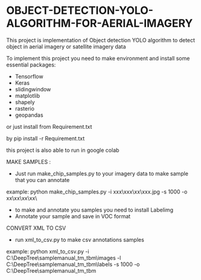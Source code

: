 # OBJECT-DETECTION-YOLO-ALGORITHM-FOR-AERIAL-IMAGERY
This project is implementation of Object detection YOLO algorithm to detect object in aerial imagery or satellite imagery data

To implement this project you need to make environment and install some essential packages:
- Tensorflow
- Keras
- slidingwindow
- matplotlib
- shapely
- rasterio
- geopandas

or just install from Requirement.txt 

by pip install -r Requirement.txt

this project is also able to run in google colab



MAKE SAMPLES :
- Just run make_chip_samples.py to your imagery data to make sample that you can annotate

example: python make_chip_samples.py -i xxx\xxx\xx\xxx.jpg -s 1000 -o xx\xx\xx\xx\

- to make and annotate you samples you need to install Labelimg
- Annotate your sample and save in VOC format


CONVERT XML TO CSV

- run xml_to_csv.py to make csv annotations samples


example: python xml_to_csv.py -i C:\DeepTree\samplemanual_tm_tbm\images -l C:\DeepTree\samplemanual_tm_tbm\labels -s 1000 -o C:\DeepTree\samplemanual_tm_tbm
